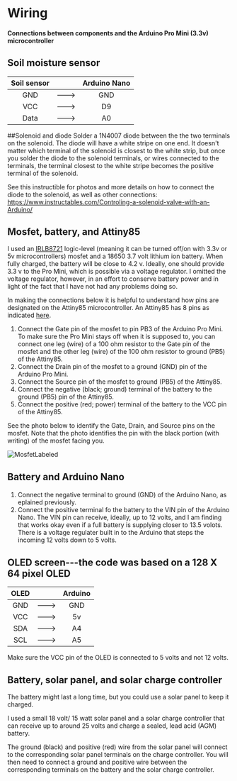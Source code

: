 # Wiring  
#### Connections between components and the Arduino Pro Mini (3.3v) microcontroller

## Soil moisture sensor
| Soil sensor    |      |  Arduino Nano   |
| :---:          |:---: |  :---:          |
| GND            | ---> |  GND            |
| VCC            | ---> |  D9             |
| Data           | ---> |  A0             |

##Solenoid and diode
Solder a 1N4007 diode between the the two terminals on the solenoid. The diode will have a white stripe on one end. It doesn't matter which terminal of the solenoid is closest to the white strip, but once you solder the diode to the solenoid terminals, or wires connected to the terminals, the terminal closest to the white stripe becomes the positive terminal of the solenoid. 

See this instructible for photos and more details on how to connect the diode to the solenoid, as well as other connections: https://www.instructables.com/Controling-a-solenoid-valve-with-an-Arduino/

## Mosfet, battery, and Attiny85
I used an [IRLB8721](https://www.digikey.com/en/products/detail/infineon-technologies/IRLB8721PBF/2127670) logic-level (meaning it can be turned off/on with 3.3v or 5v microcontrollers) mosfet and a 18650 3.7 volt lithium ion battery. When fully charged, the battery will be close to 4.2 v. Ideally, one should provide 3.3 v to the Pro Mini, which is possible via a voltage regulator. I omitted the voltage regulator, however, in an effort to conserve battery power and in light of the fact that I have not had any problems doing so.

In making the connections below it is helpful to understand how pins are designated on the Attiny85 microcontroller. An Attiny85 has 8 pins as indicated [here](https://solderingmind.com/attiny85-microcontroller-working-pin-out-and-programming).

1. Connect the Gate pin of the mosfet to pin PB3 of the Arduino Pro Mini. To make sure the Pro Mini stays off when it is supposed to, you can connect one leg (wire) of a 100 ohm resistor to the Gate pin of the mosfet and the other leg (wire) of the 100 ohm resistor to ground (PB5) of the Attiny85. 
2. Connect the Drain pin of the mosfet to a ground (GND) pin of the Arduino Pro Mini.
3. Connect the Source pin of the mosfet to ground (PB5) of the Attiny85.
4. Connect the negative (black; ground) terminal of the battery to the ground (PB5) pin of the Attiny85.
5. Connect the positive (red; power) terminal of the battery to the VCC pin of the Attiny85.

See the photo below to identify the Gate, Drain, and Source pins on the mosfet. Note that the photo identifies the pin with the black portion (with writing) of the mosfet facing you.

![MosfetLabeled](https://github.com/user-attachments/assets/84e01369-fc0b-42bd-acd3-579d18a86e7e)

## Battery and Arduino Nano
####
1. Connect the negative terminal to ground (GND) of the Arduino Nano, as eplained previously.
2. Connect the positive terminal fo the battery to the VIN pin of the Arduino Nano. The VIN pin can receive, ideally, up to 12 volts, and I am finding that works okay even if a full battery is supplying closer to 13.5 volots. There is a voltage regulater built in to the Arduino that steps the incoming 12 volts down to 5 volts. 

## OLED screen---the code was based on a 128 X 64 pixel OLED 


| OLED    |      |   Arduino   |  
| :---:   |:---: |   :---:  |          
| GND     | ---> |  GND     |    
| VCC     | ---> |  5v      |        
| SDA     | ---> |  A4     |            
| SCL     | ---> |  A5     |          

Make sure the VCC pin of the OLED is connected to 5 volts and not 12 volts.

## Battery, solar panel, and solar charge controller
The battery might last a long time, but you could use a solar panel to keep it charged. 

I used a small 18 volt/ 15 watt solar panel and a solar charge controller that can receive up to around 25 volts and charge a sealed, lead acid (AGM) battery.

The ground (black) and positive (red) wire from the solar panel will connect to the corresponding solar panel terminals on the charge controller. You will then need to  connect a ground and positive wire between the corresponding terminals on the battery and the solar charge controller. 


